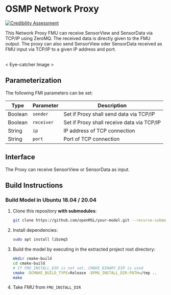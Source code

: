 # OSMP Network Proxy

[![Credibility Assessment](../../actions/workflows/credibility_assessment.yml/badge.svg)](https://github.com/openMSL/sl-1-0-sensor-model-repository-template/actions/workflows/credibility_assessment.yml)

This Network Proxy FMU can receive SensorView and SensorData via TCP/IP using ZeroMQ.
The received data is directly given to the FMU output.
The proxy can also send SensorView oder SensorData received as FMU input via TCP/IP to a given IP address and port.
<br><br>

< Eye-catcher Image >
<!--img src="doc/img/model_video.gif" width="800" /-->

## Parameterization

The following FMI parameters can be set:

| Type    | Parameter  | Description                                |
|---------|------------|--------------------------------------------|
| Boolean | `sender`   | Set if Proxy shall send data via TCP/IP    |
| Boolean | `receiver` | Set if Proxy shall receive data via TCP/IP |
| String  | `ip`       | IP address of TCP connection               |
| String  | `port`     | Port of TCP connection                     |

## Interface

The Proxy can receive SensorView or SensorData as input.

## Build Instructions

### Build Model in Ubuntu 18.04 / 20.04

1. Clone this repository **with submodules**:

    ```bash
    git clone https://github.com/openMSL/your-model.git --recurse-submodules
    ```

2. Install dependencies:

   ```bash
   sudo apt install libzmq5
   ```

3. Build the model by executing in the extracted project root directory:

    ```bash
    mkdir cmake-build
    cd cmake-build
    # If FMU_INSTALL_DIR is not set, CMAKE_BINARY_DIR is used
    cmake -DCMAKE_BUILD_TYPE=Release -DFMU_INSTALL_DIR:PATH=/tmp ..
    make
    ```

4. Take FMU from `FMU_INSTALL_DIR`
